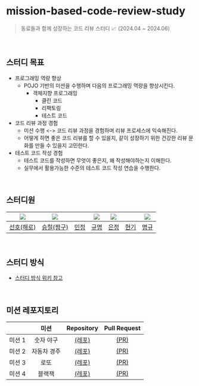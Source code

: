 # mission-based-code-review-study

> 동료들과 함께 성장하는 코드 리뷰 스터디 📈 (2024.04 ~ 2024.06)

<br>

## 스터디 목표

- 프로그래밍 역량 향상
  - POJO 기반의 미션을 수행하며 다음의 프로그래밍 역량을 향상시킨다.
    - 객체지향 프로그래밍
      - 클린 코드
      - 리팩토링
      - 테스트 코드
- 코드 리뷰 과정 경험
  - 미션 수행 <-> 코드 리뷰 과정을 경험하며 리뷰 프로세스에 익숙해진다.
  - 어떻게 하면 좋은 코드 리뷰를 할 수 있을지, 같이 성장하기 위한 건강한 리뷰 문화를 만들 수 있을지 고민한다.
- 테스트 코드 작성 경험
  - 테스트 코드를 작성하면 무엇이 좋은지, 왜 작성해야하는지 이해한다.
  - 실무에서 활용가능한 수준의 테스트 코드 작성 연습을 수행한다.

<br>

## 스터디원


| ![](https://github.com/haero77.png?size=80) | ![](https://github.com/sc0116.png?size=80) |                                        | ![](https://github.com/lgm1007.png?size=80) | ![](https://github.com/rueun.png?size=80) |                                      | ![](https://github.com/audrb96.png?size=80) |
|:-------------------------------------------:|:------------------------------------------:|:--------------------------------------:|:-------------------------------------------:|:-----------------------------------------:|--------------------------------------|:-------------------------------------------:|
|    [선호(해로)](https://github.com/haero77)     |    [승철(짱구)](https://github.com/sc0116)     | [민정](https://github.com/monsteralover) |      [규명](https://github.com/lgm1007)       |      [은정](https://github.com/rueun)       | [현기](https://github.com/shonhyeongy) |      [명규](https://github.com/audrb96)       |

<br>

## 스터디 방식

- [스터디 방식 위키 참고](https://github.com/talmood/mission-based-code-review-study/wiki/%EC%8A%A4%ED%84%B0%EB%94%94-%EB%B0%A9%EC%8B%9D)

<br>


## 미션 레포지토리

|      |   미션   |                    Repository                     |                      Pull Request                       |
|:----:|:------:|:-------------------------------------------------:|:-------------------------------------------------------:|
| 미션 1 | 숫자 야구  | [(레포)](https://github.com/talmood/java-baseball)  | [(PR)](https://github.com/talmood/java-baseball/pulls)  |
| 미션 2 | 자동차 경주 | [(레포)](https://github.com/talmood/java-racingcar) | [(PR)](https://github.com/talmood/java-racingcar/pulls) |
| 미션 3 |   로또   |   [(레포)](https://github.com/talmood/java-lotto)   |   [(PR)](https://github.com/talmood/java-lotto/pulls)   |
| 미션 4 |  블랙잭   | [(레포)](https://github.com/talmood/java-blackjack) | [(PR)](https://github.com/talmood/java-blackjack/pulls) |